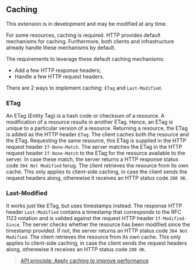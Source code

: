## Caching

<p class='warning'>This extension is in development and may be modified at any time.</p>

For some resources, caching is required. HTTP provides default mechanisms for caching. Furthermore, both clients and infrastructure already handle these mechanisms by default.  

The requirements to leverage these default caching mechanisms:

- Add a few HTTP response headers;
- Handle a few HTTP request headers.

There are 2 ways to implement caching: `ETag` and `Last-Modified`.

### ETag

An ETag (Entity Tag) is a hash code or checksum of a resource. A modification of a resource results in another ETag. Hence, an ETag is unique to a particular version of a resource. Returning a resource, the ETag is added as the HTTP header `ETag`. The client caches both the resource and the ETag. Requesting the same resource, this ETag is supplied in the HTTP request header `If-None-Match`. The server matches the ETag in the HTTP request header `If-None-Match` to the ETag for the resource available to the server. In case these match, the server returns a HTTP response status code `304 Not Modified` terug. The client retrieves the resource from its own cache. This only applies to client-side caching, in case the client sends the request headers along, otherewise it receives an HTTP status code `200 OK`.

### Last-Modified

It works just like ETag, but uses timestamps instead. The response HTTP header `Last-Modified` contains a timestamp that corresponds to the RFC 1123 notation and is valided against the request HTTP header `If-Modified-Since`. The server checks whether the resource has been modified since the timestamp provided. If not, the server returns an HTTP status code `304 Not Modified`. The client retrieves the resource from its own cache. This only applies to client-side caching, in case the client sends the request headers along, otherewise it receives an HTTP status code `200 OK`.

> [API principle: Apply caching to improve performance](#api-43)